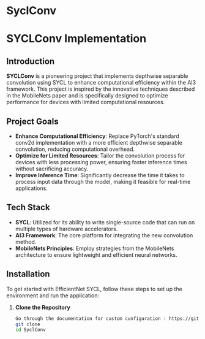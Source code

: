 # SyclConv

# SYCLConv Implementation

## Introduction
**SYCLConv** is a pioneering project that implements depthwise separable convolution using SYCL to enhance computational efficiency within the AI3 framework. This project is inspired by the innovative techniques described in the MobileNets paper and is specifically designed to optimize performance for devices with limited computational resources.

## Project Goals
- **Enhance Computational Efficiency**: Replace PyTorch's standard conv2d implementation with a more efficient depthwise separable convolution, reducing computational overhead.
- **Optimize for Limited Resources**: Tailor the convolution process for devices with less processing power, ensuring faster inference times without sacrificing accuracy.
- **Improve Inference Time**: Significantly decrease the time it takes to process input data through the model, making it feasible for real-time applications.

## Tech Stack
- **SYCL**: Utilized for its ability to write single-source code that can run on multiple types of hardware accelerators.
- **AI3 Framework**: The core platform for integrating the new convolution method. 
- **MobileNets Principles**: Employ strategies from the MobileNets architecture to ensure lightweight and efficient neural networks.

## Installation
To get started with EfficientNet SYCL, follow these steps to set up the environment and run the application:

1. **Clone the Repository**
   ```bash
   Go through the documentation for custom cunfiguration : https://github.com/KLab-AI3/ai3.git
   git clone 
   cd SyclConv
   
